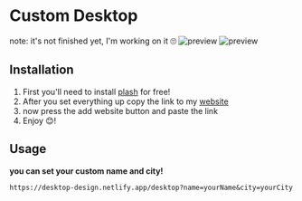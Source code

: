 # Custom Desktop
note: it's not finished yet, I'm working on it  🙄
![preview](https://i.imgur.com/V65m5hr.jpg) ![preview](https://i.imgur.com/bbOVZEt.jpg)
## Installation

1. First you'll need to install [plash](https://sindresorhus.com/plash) for free!
2. After you set everything up copy the link to my [website](https://desktop-design.netlify.app)
3. now press the add website button and paste the link
4. Enjoy 😊!

## Usage
__you can set your custom name and city!__

```url
https://desktop-design.netlify.app/desktop?name=yourName&city=yourCity
```

